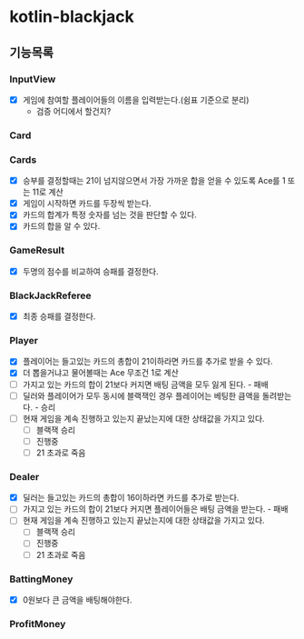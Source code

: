 # kotlin-blackjack

## 기능목록

### InputView
- [x] 게임에 참여할 플레이어들의 이름을 입력받는다.(쉼표 기준으로 분리)
  - 검증 어디에서 할건지?

### Card

### Cards
- [x] 승부를 결정할때는 21이 넘지않으면서 가장 가까운 합을 얻을 수 있도록 Ace를 1 또는 11로 계산
- [x] 게임이 시작하면 카드를 두장씩 받는다.
- [x] 카드의 합계가 특정 숫자를 넘는 것을 판단할 수 있다.
- [x] 카드의 합을 알 수 있다.

### GameResult
- [x] 두명의 점수를 비교하여 승패를 결정한다.

### BlackJackReferee
- [x] 최종 승패를 결정한다.

### Player
- [x] 플레이어는 들고있는 카드의 총합이 21이하라면 카드를 추가로 받을 수 있다.
- [x] 더 뽑을거냐고 물어볼때는 Ace 무조건 1로 계산
- [ ] 가지고 있는 카드의 합이 21보다 커지면 배팅 금액을 모두 잃게 된다. - 패배
- [ ] 딜러와 플레이어가 모두 동시에 블랙잭인 경우 플레이어는 베팅한 큼액을 돌려받는다. - 승리
- [ ] 현재 게임을 계속 진행하고 있는지 끝났는지에 대한 상태값을 가지고 있다.
  - [ ] 블랙잭 승리
  - [ ] 진행중
  - [ ] 21 초과로 죽음

### Dealer
- [x] 딜러는 들고있는 카드의 총합이 16이하라면 카드를 추가로 받는다.
- [ ] 가지고 있는 카드의 합이 21보다 커지면 플레이어들은 배팅 금액을 받는다. - 패배
- [ ] 현재 게임을 계속 진행하고 있는지 끝났는지에 대한 상태값을 가지고 있다.
  - [ ] 블랙잭 승리
  - [ ] 진행중
  - [ ] 21 초과로 죽음
  
### BattingMoney 
- [x] 0원보다 큰 금액을 배팅해야한다.

### ProfitMoney
